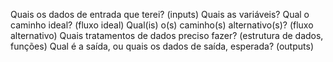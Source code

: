 Quais os dados de entrada que terei? (inputs)
Quais as variáveis?
Qual o caminho ideal? (fluxo ideal)
Qual(is) o(s) caminho(s) alternativo(s)? (fluxo alternativo)
Quais tratamentos de dados preciso fazer? (estrutura de dados, funções)
Qual é a saída, ou quais os dados de saída, esperada? (outputs)